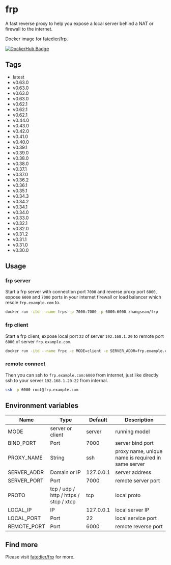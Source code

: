 # frp

A fast reverse proxy to help you expose a local server behind a NAT or firewall to the internet.

Docker image for [fatedier/frp](https://github.com/fatedier/frp).

[![DockerHub Badge](http://dockeri.co/image/zhangsean/frp)](https://hub.docker.com/r/zhangsean/frp/)

## Tags

* latest
* v0.63.0
* v0.63.0
* v0.63.0
* v0.63.0
* v0.62.1
* v0.62.1
* v0.62.1
* v0.44.0
* v0.43.0
* v0.42.0
* v0.41.0
* v0.40.0
* v0.39.1
* v0.39.0
* v0.38.0
* v0.38.0
* v0.37.1
* v0.37.0
* v0.36.2
* v0.36.1
* v0.35.1
* v0.34.3
* v0.34.2
* v0.34.1
* v0.34.0
* v0.33.0
* v0.32.1
* v0.32.0
* v0.31.2
* v0.31.1
* v0.31.0
* v0.30.0

## Usage

### frp server

Start a frp server with connection port `7000` and reverse proxy port `6000`, expose `6000` and `7000` ports in your internet firewall or load balancer which resole `frp.example.com` to.

```sh
docker run -itd --name frps -p 7000:7000 -p 6000:6000 zhangsean/frp
```

### frp client

Start a frp client, expose local port `22` of server `192.168.1.20` to remote port `6000` of server `frp.example.com`.

```sh
docker run -itd --name frpc -e MODE=client -e SERVER_ADDR=frp.example.com -e SERVER_PORT=7000 -e PROTO=tcp -e LOCAL_IP=192.168.1.20 -e LOCAL_PORT=22 -e REMOTE_PORT=6000 zhangsean/frp
```

### remote connect

Then you can ssh to `frp.example.com:6000` from internet, just like directly ssh to your server `192.168.1.20:22` from internal.

```sh
ssh -p 6000 root@frp.example.com
```

## Environment variables

Name | Type | Default | Description
-|-|-|-
MODE | server or client | server | running model
BIND_PORT | Port | 7000 | server bind port
PROXY_NAME | String | ssh | proxy name, unique name is required in same server
SERVER_ADDR | Domain or IP | 127.0.0.1 | server address
SERVER_PORT | Port | 7000 | remote server port
PROTO | tcp / udp / http / https / stcp / xtcp | tcp | local proto
LOCAL_IP | IP | 127.0.0.1 | local server IP
LOCAL_PORT | Port | 22 | local service port
REMOTE_PORT | Port | 6000 | remote reverse port

## Find more

Please visit [fatedier/frp](https://github.com/fatedier/frp) for more.
